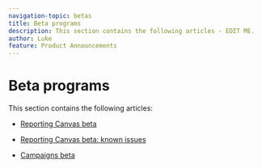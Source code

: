 ```yaml
---
navigation-topic: betas
title: Beta programs
description: This section contains the following articles - EDIT ME.
author: Luke
feature: Product Announcements
---
```


# Beta programs

This section contains the following articles:

* [Reporting Canvas beta](../../product-announcements/betas/reporting-canvas-beta.md) 
* [Reporting Canvas beta: known issues](../../product-announcements/betas/reporting-canvas-known-issues.md)
* [Campaigns beta](campaign-object-beta.md)

  <!--
  <li data-mc-conditions="QuicksilverOrClassic.Draft mode,QuicksilverOrClassic.Quicksilver"><a href="../../product-announcements/betas/campaign-object-beta.md" class="MCXref xref" xrefformat="{para}">Campaigns beta</a> (this is drafted, not live yet)</li>
  -->

